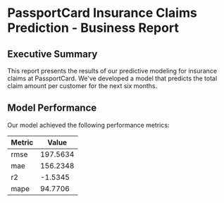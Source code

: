 # PassportCard Insurance Claims Prediction - Business Report

## Executive Summary

This report presents the results of our predictive modeling for insurance claims at PassportCard. We've developed a model that predicts the total claim amount per customer for the next six months.

## Model Performance

Our model achieved the following performance metrics:

| Metric | Value |
|--------|-------|
| rmse | 197.5634 |
| mae | 156.2348 |
| r2 | -1.5345 |
| mape | 94.7706 |
